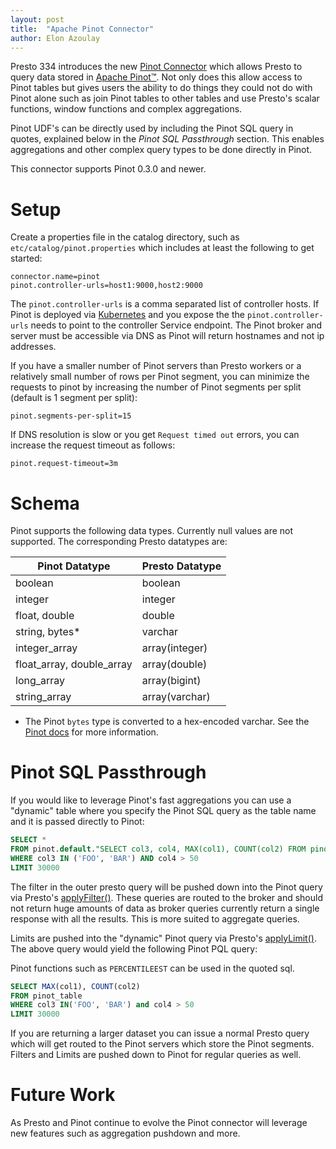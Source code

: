 ```yaml
---
layout: post
title:  "Apache Pinot Connector"
author: Elon Azoulay
---
```


Presto 334 introduces the new [Pinot Connector](https://prestosql.io/docs/current/connector/pinot.html)
which allows Presto to query data stored in [Apache Pinot™](https://pinot.apache.org/).
Not only does this allow access to Pinot tables but gives users the ability to do things they could not do with Pinot
alone such as join Pinot tables to other tables and use Presto's scalar functions, window functions and complex aggregations.

Pinot UDF's can be directly used by including the Pinot SQL query in quotes, explained below in the *Pinot SQL Passthrough* section.
This enables aggregations and other complex query types to be done directly in Pinot.

This connector supports Pinot 0.3.0 and newer.

# Setup

Create a properties file in the catalog directory, such as `etc/catalog/pinot.properties` which includes at least the
following to get started:

```
connector.name=pinot
pinot.controller-urls=host1:9000,host2:9000
```

The `pinot.controller-urls` is a comma separated list of controller hosts. If Pinot is deployed via [Kubernetes](https://kubernetes.io/) and you expose the 
the `pinot.controller-urls` needs to point to the controller Service endpoint. The Pinot broker and server must be accessible
via DNS as Pinot will return hostnames and not ip addresses.

If you have a smaller number of Pinot servers than Presto workers or a relatively small number of rows per Pinot segment,
you can minimize the requests to pinot by increasing the number of Pinot segments per split (default is 1 segment per split):

```
pinot.segments-per-split=15
```

If DNS resolution is slow or you get `Request timed out` errors, you can increase the request timeout as follows:

```
pinot.request-timeout=3m
```
 
# Schema

Pinot supports the following data types. Currently null values are not supported. The corresponding Presto datatypes are:

| Pinot Datatype | Presto Datatype |
| -------------- | --------------- |
| boolean | boolean |
| integer | integer |
| float, double | double |
| string, bytes* | varchar |
| integer_array | array(integer) |
| float_array, double_array | array(double) |
| long_array | array(bigint) |
| string_array | array(varchar) |

* The Pinot `bytes` type is converted to a hex-encoded varchar. See the [Pinot docs](https://pinot.apache.org/) for more information.  

# Pinot SQL Passthrough

If you would like to leverage Pinot's fast aggregations you can use a "dynamic" table where you specify the Pinot SQL 
query as the table name and it is passed directly to Pinot:

```sql
SELECT * 
FROM pinot.default."SELECT col3, col4, MAX(col1), COUNT(col2) FROM pinot_table GROUP BY col3, col4"
WHERE col3 IN ('FOO', 'BAR') AND col4 > 50
LIMIT 30000
``` 

The filter in the outer presto query will be pushed down into the Pinot query via Presto's [applyFilter()](https://github.com/prestosql/presto/blob/master/presto-spi/src/main/java/io/prestosql/spi/connector/ConnectorMetadata.java#L746). These queries are routed to the broker and
should not return huge amounts of data as broker queries currently return a single response with all the results. This
is more suited to aggregate queries.

Limits are pushed into the "dynamic" Pinot query via Presto's [applyLimit()](https://github.com/prestosql/presto/blob/master/presto-spi/src/main/java/io/prestosql/spi/connector/ConnectorMetadata.java#L727). The above query would yield the following Pinot PQL query:

Pinot functions such as `PERCENTILEEST` can be used in the quoted sql.

```sql
SELECT MAX(col1), COUNT(col2)
FROM pinot_table
WHERE col3 IN('FOO', 'BAR') and col4 > 50
LIMIT 30000
``` 

If you are returning a larger dataset you can issue a normal Presto query which will get routed to the Pinot servers which
store the Pinot segments. Filters and Limits are pushed down to Pinot for regular queries as well.

# Future Work

As Presto and Pinot continue to evolve the Pinot connector will leverage new features such as aggregation pushdown and more.

